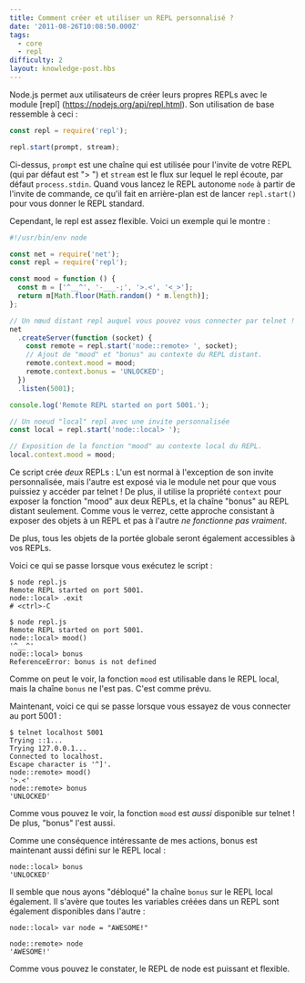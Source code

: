 ```yaml
---
title: Comment créer et utiliser un REPL personnalisé ?
date: '2011-08-26T10:08:50.000Z'
tags:
  - core
  - repl
difficulty: 2
layout: knowledge-post.hbs
---
```


Node.js permet aux utilisateurs de créer leurs propres REPLs avec le module [repl] (https://nodejs.org/api/repl.html). Son utilisation de base ressemble à ceci :

```js
const repl = require('repl');

repl.start(prompt, stream);
```

Ci-dessus, `prompt` est une chaîne qui est utilisée pour l'invite de votre REPL (qui par défaut est "> ") et `stream` est le flux sur lequel le repl écoute, par défaut `process.stdin`. Quand vous lancez le REPL autonome `node` à partir de l'invite de commande, ce qu'il fait en arrière-plan est de lancer `repl.start()` pour vous donner le REPL standard.

Cependant, le repl est assez flexible. Voici un exemple qui le montre :

```js
#!/usr/bin/env node

const net = require('net');
const repl = require('repl');

const mood = function () {
  const m = ['^__^', '-___-;', '>.<', '<_>'];
  return m[Math.floor(Math.random() * m.length)];
};

// Un nœud distant repl auquel vous pouvez vous connecter par telnet !
net
  .createServer(function (socket) {
    const remote = repl.start('node::remote> ', socket);
    // Ajout de "mood" et "bonus" au contexte du REPL distant.
    remote.context.mood = mood;
    remote.context.bonus = 'UNLOCKED';
  })
  .listen(5001);

console.log('Remote REPL started on port 5001.');

// Un noeud "local" repl avec une invite personnalisée
const local = repl.start('node::local> ');

// Exposition de la fonction "mood" au contexte local du REPL.
local.context.mood = mood;
```

Ce script crée *deux* REPLs : L'un est normal à l'exception de son invite personnalisée, mais l'autre est exposé via le module net pour que vous puissiez y accéder par telnet ! De plus, il utilise la propriété `context` pour exposer la fonction "mood" aux deux REPLs, et la chaîne "bonus" au REPL distant seulement. Comme vous le verrez, cette approche consistant à exposer des objets à un REPL et pas à l'autre *ne fonctionne pas vraiment*.

De plus, tous les objets de la portée globale seront également accessibles à vos REPLs.

Voici ce qui se passe lorsque vous exécutez le script :

```shell
$ node repl.js
Remote REPL started on port 5001.
node::local> .exit
# <ctrl>-C

$ node repl.js
Remote REPL started on port 5001.
node::local> mood()
'^__^'
node::local> bonus
ReferenceError: bonus is not defined
```

Comme on peut le voir, la fonction `mood` est utilisable dans le REPL local, mais la chaîne `bonus` ne l'est pas. C'est comme prévu.

Maintenant, voici ce qui se passe lorsque vous essayez de vous connecter au port 5001 :

```shell
$ telnet localhost 5001
Trying ::1...
Trying 127.0.0.1...
Connected to localhost.
Escape character is '^]'.
node::remote> mood()
'>.<'
node::remote> bonus
'UNLOCKED'
```

Comme vous pouvez le voir, la fonction `mood` est *aussi* disponible sur telnet ! De plus, "bonus" l'est aussi.

Comme une conséquence intéressante de mes actions, bonus est maintenant aussi défini sur le REPL local :

```shell
node::local> bonus
'UNLOCKED'
```

Il semble que nous ayons "débloqué" la chaîne `bonus` sur le REPL local également. Il s'avère que toutes les variables créées dans un REPL sont également disponibles dans l'autre :

```shell
node::local> var node = "AWESOME!"

node::remote> node
'AWESOME!'
```

Comme vous pouvez le constater, le REPL de node est puissant et flexible.
